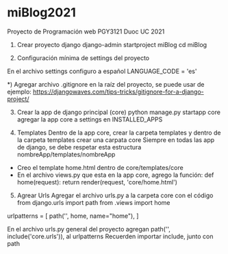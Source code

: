 # miBlog2021

Proyecto de Programación web PGY3121 Duoc UC 2021

1) Crear proyecto django
django-admin startproject miBlog
cd miBlog

2) Configuración mínima de settings del proyecto

En el archivo settings configuro a español
LANGUAGE_CODE = 'es'

*) Agregar archivo .gitignore en la raíz del proyecto, se puede usar de ejemplo: https://djangowaves.com/tips-tricks/gitignore-for-a-django-project/

3) Crear la app de django principal (core)
python manage.py startapp core
agregar la app core a settings en INSTALLED_APPS

4) Templates
Dentro de la app core, crear la carpeta templates y dentro de la carpeta templates crear una carpata core
Siempre en todas las app de django, se debe respetar esta estructura nombreApp/templates/nombreApp
- Creo el template home.html dentro de core/templates/core
- En el archivo views.py que esta en la app core, agrego la función:
def home(request):
    return render(request, 'core/home.html')

5) Agrear Urls
 Agregar el archivo urls.py a la carpeta core con el código 
 from django.urls import path
from .views import home

urlpatterns = [
    path('', home, name="home"),
]

En el archivo urls.py general del proyecto agregan
path('', include('core.urls')),
al urlpatterns
Recuerden importar include, junto con path
